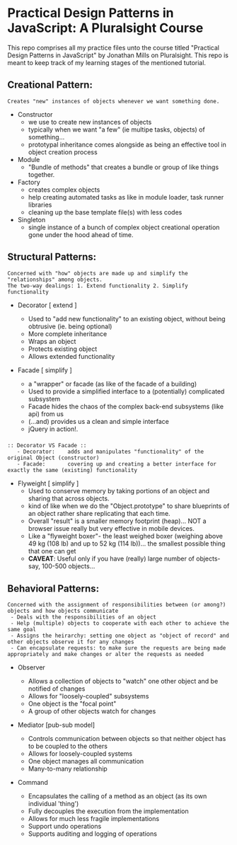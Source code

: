 # Practical Design Patterns in JavaScript: A Pluralsight Course
This repo comprises all my practice files unto the course titled "Practical Design Patterns in JavaScript" by Jonathan Mills on  Pluralsight.
This repo is meant to keep track of my learning stages of the mentioned tutorial.


## Creational Pattern:
    Creates "new" instances of objects whenever we want something done.
- Constructor
    * we use to create new instances of objects
    * typically when we want "a few" (ie multipe tasks, objects) of something...
    * prototypal inheritance comes alongside as being an effective tool in object creation process
- Module
    * "Bundle of methods" that creates a bundle or group of like things together.
- Factory
    * creates complex objects
    * help creating automated tasks as like in module loader, task runner libraries
    * cleaning up the base template file(s) with less codes
- Singleton
    * single instance of a bunch of complex object creational operation gone under the hood ahead of time.


## Structural Patterns:
    Concerned with "how" objects are made up and simplify the "relationships" among objects.
    The two-way dealings: 1. Extend functionality 2. Simplify functionality
- Decorator	[ extend ]
    * Used to "add new functionality" to an existing object, without being obtrusive (ie. being optional)
    * More complete inheritance
    * Wraps an object
    * Protects existing object
    * Allows extended functionality

- Facade	[ simplify ]
    * a "wrapper" or facade (as like of the facade of a building)
    * Used to provide a simplified interface to a (potentially) complicated subsystem
    * Facade hides the chaos of the complex back-end subsystems (like api) from us 
    * (...and) provides us a clean and simple interface
    * jQuery in action!.

###
	:: Decorator VS Facade ::
	   - Decorator:    adds and manipulates "functionality" of the original Object (constructor)
	   - Facade:       covering up and creating a better interface for exactly the same (existing) functionality

- Flyweight	[ simplify ]
    * Used to conserve memory by taking portions of an object and sharing that across objects.
    * kind of like when we do the "Object.prototype" to share blueprints of an object rather share replicating that each time.
    * Overall "result" is a smaller memory footprint (heap)... NOT a browser issue really but very effective in mobile devices.
    * Like a "flyweight boxer"- the least weighed boxer (weighing above 49 kg (108 lb) and up to 52 kg (114 lb))... the smallest possible thing that one can get
    * __CAVEAT__: Useful only if you have (really) large number of objects- say, 100-500 objects...


## Behavioral Patterns:
    Concerned with the assignment of responsibilities between (or among?) objects and how objects communicate
     - Deals with the responsibilities of an object
     - Help (multiple) objects to cooperate with each other to achieve the same goal
     - Assigns the heirarchy: setting one object as "object of record" and other objects observe it for any changes
     - Can encapsulate requests: to make sure the requests are being made appropriately and make changes or alter the requests as needed

- Observer
    * Allows a collection of objects to "watch" one other object and be notified of changes
    * Allows for "loosely-coupled" subsystems
    * One object is the "focal point"
    * A group of other objects watch for changes

- Mediator [pub-sub model]
    * Controls communication between objects so that neither object has to be coupled to the others
    * Allows for loosely-coupled systems
    * One object manages all communication
    * Many-to-many relationship

- Command
    * Encapsulates the calling of a method as an object (as its own individual 'thing')
    * Fully decouples the execution from the implementation
    * Allows for much less fragile implementations
    * Support undo operations
    * Supports auditing and logging of operations




